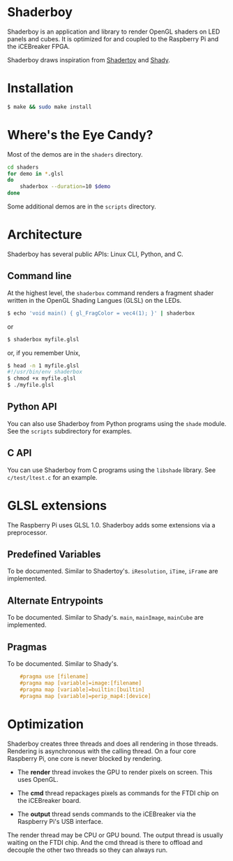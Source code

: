 # Shaderboy

Shaderboy is an application and library to render OpenGL shaders
on LED panels and cubes.  It is optimized for and coupled to
the Raspberry Pi and the iCEBreaker FPGA.

Shaderboy draws inspiration from [Shadertoy](https://shadertoy.com)
and [Shady](https://github.com/polyfloyd/shady).


# Installation

```sh
$ make && sudo make install
```

# Where's the Eye Candy?

Most of the demos are in the `shaders` directory.

```sh
cd shaders
for demo in *.glsl
do
    shaderbox --duration=10 $demo
done
```

Some additional demos are in the `scripts` directory.


# Architecture

Shaderboy has several public APIs: Linux CLI, Python, and C.


## Command line 

At the highest level, the `shaderbox` command renders a fragment
shader written in the OpenGL Shading Langues (GLSL) on the LEDs.

```sh
$ echo 'void main() { gl_FragColor = vec4(1); }' | shaderbox
```

or

```sh
$ shaderbox myfile.glsl
```

or, if you remember Unix,

```sh
$ head -n 1 myfile.glsl
#!/usr/bin/env shaderbox
$ chmod +x myfile.glsl
$ ./myfile.glsl
```


## Python API

You can also use Shaderboy from Python programs using the `shade`
module.  See the `scripts` subdirectory for examples.


## C API

You can use Shaderboy from C programs using the `libshade` library.
See `c/test/ltest.c` for an example.


# GLSL extensions

The Raspberry Pi uses GLSL 1.0.  Shaderboy adds some extensions
via a preprocessor.

## Predefined Variables

To be documented.  Similar to Shadertoy's.
`iResolution`, `iTime`, `iFrame` are implemented.

## Alternate Entrypoints

To be documented.  Similar to Shady's.
`main`, `mainImage`, `mainCube` are implemented.


## Pragmas

To be documented.  Similar to Shady's.
```c
    #pragma use [filename]
    #pragma map [variable]=image:[filename]
    #pragma map [variable]=builtin:[builtin]
    #pragma map [variable]=perip_map4:[device]
```


# Optimization

Shaderboy creates three threads and does all rendering in those
threads.  Rendering is asynchronous with the calling thread.
On a four core Raspberry Pi, one core is never blocked by
rendering.

 * The **render** thread invokes the GPU to render pixels on screen.
   This uses OpenGL.
 
 * The **cmd** thread repackages pixels as commands for the FTDI chip
   on the iCEBreaker board.
   
 * The **output** thread sends commands to the iCEBreaker
   via the Raspberry Pi's USB interface.

The render thread may be CPU or GPU bound.  The output thread is
usually waiting on the FTDI chip.  And the cmd thread is there to
offload and decouple the other two threads so they can always run.
